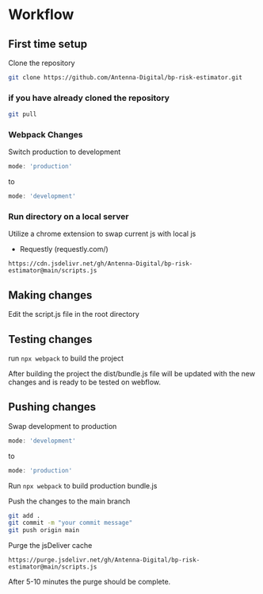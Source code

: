 # Workflow

## First time setup
Clone the repository

```bash
git clone https://github.com/Antenna-Digital/bp-risk-estimator.git
```

### if you have already cloned the repository

```bash
git pull
```

### Webpack Changes

Switch production to development

```js
mode: 'production'
```

to

```js
mode: 'development'
```

### Run directory on a local server

Utilize a chrome extension to swap current js with local js
 - Requestly (requestly.com/)

```
https://cdn.jsdelivr.net/gh/Antenna-Digital/bp-risk-estimator@main/scripts.js
```

## Making changes
Edit the script.js file in the root directory

## Testing changes
run `npx webpack` to build the project

After building the project the dist/bundle.js file will be updated with the new changes and is ready to be tested on webflow.

## Pushing changes
Swap development to production

```js
mode: 'development'
```

to

```js
mode: 'production'
```

Run `npx webpack` to build production bundle.js

Push the changes to the main branch

```bash
git add .
git commit -m "your commit message"
git push origin main
```

Purge the jsDeliver cache

```
https://purge.jsdelivr.net/gh/Antenna-Digital/bp-risk-estimator@main/scripts.js
```

After 5-10 minutes the purge should be complete.
